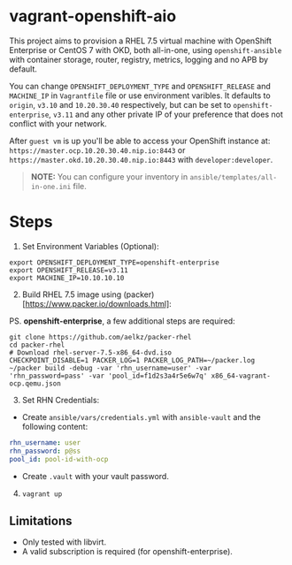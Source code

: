 # vagrant-openshift-aio

This project aims to provision a RHEL 7.5 virtual machine with OpenShift Enterprise or CentOS 7 with OKD, both all-in-one, using `openshift-ansible` with container storage, router, registry, metrics, logging and no APB by default.

You can change `OPENSHIFT_DEPLOYMENT_TYPE` and `OPENSHIFT_RELEASE` and `MACHINE_IP` in `Vagrantfile` file or use environment varibles. It defaults to `origin`, `v3.10` and `10.20.30.40` respectively, but can be set to `openshift-enterprise`, `v3.11` and any other private IP of your preference that does not conflict with your network.

After `guest vm` is up you'll be able to access your OpenShift instance at: `https://master.ocp.10.20.30.40.nip.io:8443` or `https://master.okd.10.20.30.40.nip.io:8443` with `developer:developer`.

> **NOTE:** You can configure your inventory in `ansible/templates/all-in-one.ini` file.

# Steps

1. Set Environment Variables (Optional):

```shell
export OPENSHIFT_DEPLOYMENT_TYPE=openshift-enterprise
export OPENSHIFT_RELEASE=v3.11
export MACHINE_IP=10.10.10.10
```

2. Build RHEL 7.5 image using (packer)[https://www.packer.io/downloads.html]:

PS. **openshift-enterprise**, a few additional steps are required:

```shell
git clone https://github.com/aelkz/packer-rhel
cd packer-rhel
# Download rhel-server-7.5-x86_64-dvd.iso
CHECKPOINT_DISABLE=1 PACKER_LOG=1 PACKER_LOG_PATH=~/packer.log ~/packer build -debug -var 'rhn_username=user' -var 'rhn_password=pass' -var 'pool_id=f1d2s3a4r5e6w7q' x86_64-vagrant-ocp.qemu.json
```

3. Set RHN Credentials:

- Create `ansible/vars/credentials.yml` with `ansible-vault` and the following content:

```yaml
rhn_username: user
rhn_password: p@ss
pool_id: pool-id-with-ocp
```

- Create `.vault` with your vault password.

4. `vagrant up`

## Limitations

- Only tested with libvirt.
- A valid subscription is required (for openshift-enterprise).
